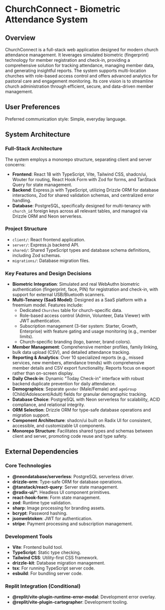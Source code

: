 # ChurchConnect - Biometric Attendance System

## Overview
ChurchConnect is a full-stack web application designed for modern church attendance management. It leverages simulated biometric (fingerprint) technology for member registration and check-in, providing a comprehensive solution for tracking attendance, managing member data, and generating insightful reports. The system supports multi-location churches with role-based access control and offers advanced analytics for pastoral care and engagement monitoring. Its core vision is to streamline church administration through efficient, secure, and data-driven member management.

## User Preferences
Preferred communication style: Simple, everyday language.

## System Architecture

### Full-Stack Architecture
The system employs a monorepo structure, separating client and server concerns:
- **Frontend**: React 18 with TypeScript, Vite, Tailwind CSS, shadcn/ui, Wouter for routing, React Hook Form with Zod for forms, and TanStack Query for state management.
- **Backend**: Express.js with TypeScript, utilizing Drizzle ORM for database interactions, Zod for shared validation schemas, and centralized error handling.
- **Database**: PostgreSQL, specifically designed for multi-tenancy with `church_id` foreign keys across all relevant tables, and managed via Drizzle ORM and Neon serverless.

### Project Structure
- `client/`: React frontend application.
- `server/`: Express.js backend API.
- `shared/`: Shared TypeScript types and database schema definitions, including Zod schemas.
- `migrations/`: Database migration files.

### Key Features and Design Decisions
- **Biometric Integration**: Simulated and real WebAuthn biometric authentication (fingerprint, face, PIN) for registration and check-in, with support for external USB/Bluetooth scanners.
- **Multi-Tenancy (SaaS Model)**: Designed as a SaaS platform with a freemium model. Features include:
    - Dedicated `Churches` table for church-specific data.
    - Role-based access control (Admin, Volunteer, Data Viewer) with JWT authentication.
    - Subscription management (3-tier system: Starter, Growth, Enterprise) with feature gating and usage monitoring (e.g., member limits).
    - Church-specific branding (logo, banner, brand colors).
- **Member Management**: Comprehensive member profiles, family linking, bulk data upload (CSV), and detailed attendance tracking.
- **Reporting & Analytics**: Over 10 specialized reports (e.g., missed services, new members, attendance trends) with comprehensive member details and CSV export functionality. Reports focus on export rather than on-screen display.
- **Daily Check-in**: Dynamic "Today Check-in" interface with robust backend duplicate prevention for daily attendance.
- **Demographics**: Separate `gender` (Male/Female) and `ageGroup` (Child/Adolescent/Adult) fields for granular demographic tracking.
- **Database Choice**: PostgreSQL with Neon serverless for scalability, ACID compliance, and relational integrity.
- **ORM Selection**: Drizzle ORM for type-safe database operations and migration support.
- **Component Architecture**: shadcn/ui built on Radix UI for consistent, accessible, and customizable UI components.
- **Monorepo Structure**: Facilitates shared types and schemas between client and server, promoting code reuse and type safety.

## External Dependencies

### Core Technologies
- **@neondatabase/serverless**: PostgreSQL serverless driver.
- **drizzle-orm**: Type-safe ORM for database operations.
- **@tanstack/react-query**: Server state management.
- **@radix-ui/***: Headless UI component primitives.
- **react-hook-form**: Form state management.
- **zod**: Runtime type validation.
- **sharp**: Image processing for branding assets.
- **bcrypt**: Password hashing.
- **jsonwebtoken**: JWT for authentication.
- **stripe**: Payment processing and subscription management.

### Development Tools
- **Vite**: Frontend build tool.
- **TypeScript**: Static type checking.
- **Tailwind CSS**: Utility-first CSS framework.
- **drizzle-kit**: Database migration management.
- **tsx**: For running TypeScript server code.
- **esbuild**: For bundling server code.

### Replit Integration (Conditional)
- **@replit/vite-plugin-runtime-error-modal**: Development error overlay.
- **@replit/vite-plugin-cartographer**: Development tooling.
```